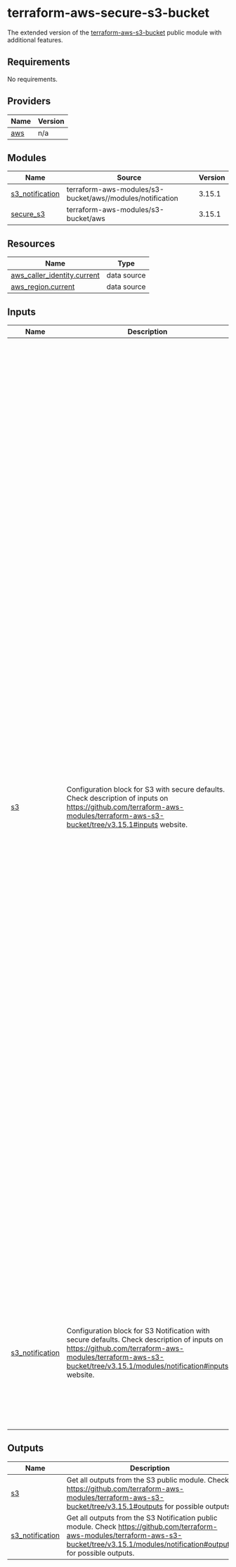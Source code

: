 # terraform-aws-secure-s3-bucket

The extended version of the [terraform-aws-s3-bucket](https://github.com/terraform-aws-modules/terraform-aws-s3-bucket) public module with additional features.

<!-- BEGIN_AUTOMATED_TF_DOCS_BLOCK -->
## Requirements

No requirements.

## Providers

| Name | Version |
|------|---------|
| <a name="provider_aws"></a> [aws](#provider\_aws) | n/a |

## Modules

| Name | Source | Version |
|------|--------|---------|
| <a name="module_s3_notification"></a> [s3\_notification](#module\_s3\_notification) | terraform-aws-modules/s3-bucket/aws//modules/notification | 3.15.1 |
| <a name="module_secure_s3"></a> [secure\_s3](#module\_secure\_s3) | terraform-aws-modules/s3-bucket/aws | 3.15.1 |

## Resources

| Name | Type |
|------|------|
| [aws_caller_identity.current](https://registry.terraform.io/providers/hashicorp/aws/latest/docs/data-sources/caller_identity) | data source |
| [aws_region.current](https://registry.terraform.io/providers/hashicorp/aws/latest/docs/data-sources/region) | data source |

## Inputs

| Name | Description | Type | Default | Required |
|------|-------------|------|---------|:--------:|
| <a name="input_s3"></a> [s3](#input\_s3) | Configuration block for S3 with secure defaults. Check description of inputs on https://github.com/terraform-aws-modules/terraform-aws-s3-bucket/tree/v3.15.1#inputs website. | <pre>object({<br>    create_bucket = optional(bool, true)<br><br>    attach_elb_log_delivery_policy    = optional(bool, false)<br>    attach_lb_log_delivery_policy     = optional(bool, false)<br>    attach_access_log_delivery_policy = optional(bool, false)<br><br>    # [S3.5] S3 buckets should require requests to use Secure Socket Layer<br>    # https://docs.aws.amazon.com/securityhub/latest/userguide/s3-controls.html#s3-5<br>    attach_deny_insecure_transport_policy    = optional(bool, true)<br>    attach_require_latest_tls_policy         = optional(bool, false)<br>    policy                                   = optional(string)<br>    attach_policy                            = optional(bool, false)<br>    attach_public_policy                     = optional(bool, true)<br>    attach_inventory_destination_policy      = optional(bool, false)<br>    attach_analytics_destination_policy      = optional(bool, false)<br>    attach_deny_incorrect_encryption_headers = optional(bool, false)<br>    attach_deny_incorrect_kms_key_sse        = optional(bool, false)<br>    acl                                      = optional(string)<br><br>    allowed_kms_key_arn                    = optional(string)<br>    attach_deny_unencrypted_object_uploads = optional(bool, false)<br><br>    bucket        = optional(string)<br>    bucket_prefix = optional(string)<br><br>    acceleration_status = optional(string)<br>    request_payer       = optional(string)<br>    website             = optional(any, {})<br><br>    cors_rule = optional(any, [])<br>    # [S3.14] S3 general purpose buckets should have versioning enabled<br>    # https://docs.aws.amazon.com/securityhub/latest/userguide/s3-controls.html#s3-14<br>    versioning = optional(map(string), {<br>      enabled = true<br>    })<br>    # [S3.9] Server access logging should be enabled for S3 general purpose buckets<br>    # https://docs.aws.amazon.com/securityhub/latest/userguide/s3-controls.html#s3-9<br>    logging = map(string)<br><br>    default_lifecycle_rules   = optional(list(string), ["retain-x-delete-others"]) # Choose one of the predifined lifecycle rules<br>    lifecycle_rule            = optional(any, [])<br>    replication_configuration = optional(any, {})<br>    # [DEPRECATED] [S3.4] S3 buckets should have server-side encryption enabled<br>    # https://docs.aws.amazon.com/securityhub/latest/userguide/s3-controls.html#s3-4<br>    # ATTENTION: Amazon S3 now provides default encryption with S3 managed keys (SSE-S3) on new and existing S3 buckets.<br>    # The encryption settings are unchanged for existing buckets that are encrypted with SSE-S3 or SSE-KMS server-side encryption.<br>    server_side_encryption_configuration = optional(any, {})<br>    intelligent_tiering                  = optional(any, {})<br>    object_lock_configuration            = optional(any, {})<br>    metric_configuration                 = optional(any, {})<br>    inventory_configuration              = optional(any, {})<br><br>    access_log_delivery_policy_source_buckets  = optional(list(string), [])<br>    access_log_delivery_policy_source_accounts = optional(list(string), [])<br><br>    grant                 = optional(any, [])<br>    owner                 = optional(map(string), {})<br>    expected_bucket_owner = optional(string)<br><br>    inventory_source_account_id       = optional(string)<br>    inventory_source_bucket_arn       = optional(string)<br>    inventory_self_source_destination = optional(bool, false)<br><br>    # ---<br>    # [S3.8] S3 general purpose buckets should block public access<br>    # https://docs.aws.amazon.com/securityhub/latest/userguide/s3-controls.html#s3-8<br>    block_public_acls       = optional(bool, true)<br>    block_public_policy     = optional(bool, true)<br>    ignore_public_acls      = optional(bool, true)<br>    restrict_public_buckets = optional(bool, true)<br>    # ---<br><br>    analytics_configuration           = optional(any, [])<br>    analytics_source_account_id       = optional(string)<br>    analytics_source_bucket_arn       = optional(string)<br>    analytics_self_source_destination = optional(bool, false)<br><br>    control_object_ownership = optional(bool, false)<br>    object_ownership         = optional(string, "BucketOwnerEnforced")<br>    object_lock_enabled      = optional(bool, false)<br>    force_destroy            = optional(bool, false)<br>    tags                     = optional(map(string), {})<br>  })</pre> | n/a | yes |
| <a name="input_s3_notification"></a> [s3\_notification](#input\_s3\_notification) | Configuration block for S3 Notification with secure defaults. Check description of inputs on https://github.com/terraform-aws-modules/terraform-aws-s3-bucket/tree/v3.15.1/modules/notification#inputs website. | <pre>object({<br>    # [S3.11] S3 general purpose buckets should have event notifications enabled<br>    # https://docs.aws.amazon.com/securityhub/latest/userguide/s3-controls.html#s3-11<br>    create = optional(bool, true)<br>    # We disable the policy creation to avoid accidental overriding the existing policy.<br>    create_sns_policy = optional(bool, false)<br>    create_sqs_policy = optional(bool, false)<br><br>    eventbridge          = optional(bool, false)<br>    lambda_notifications = optional(any, {})<br>    sqs_notifications    = optional(any, {})<br>    sns_notifications    = optional(any, {})<br>  })</pre> | `{}` | no |

## Outputs

| Name | Description |
|------|-------------|
| <a name="output_s3"></a> [s3](#output\_s3) | Get all outputs from the S3 public module. Check https://github.com/terraform-aws-modules/terraform-aws-s3-bucket/tree/v3.15.1#outputs for possible outputs. |
| <a name="output_s3_notification"></a> [s3\_notification](#output\_s3\_notification) | Get all outputs from the S3 Notification public module. Check https://github.com/terraform-aws-modules/terraform-aws-s3-bucket/tree/v3.15.1/modules/notification#outputs for possible outputs. |
<!-- END_AUTOMATED_TF_DOCS_BLOCK -->